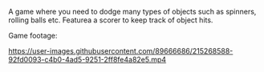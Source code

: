 A game where you need to dodge many types of objects such as spinners, rolling balls etc. Featurea a scorer to keep track of object hits.

Game footage:

https://user-images.githubusercontent.com/89666686/215268588-92fd0093-c4b0-4ad5-9251-2ff8fe4a82e5.mp4


